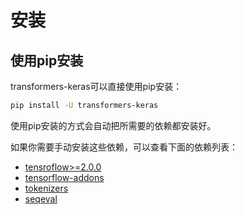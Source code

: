 # 安装


## 使用pip安装

transformers-keras可以直接使用pip安装：

```bash
pip install -U transformers-keras
```

使用pip安装的方式会自动把所需要的依赖都安装好。


如果你需要手动安装这些依赖，可以查看下面的依赖列表：

* [tensroflow>=2.0.0](https://github.com/tensorflow/tensorflow)
* [tensorflow-addons](https://github.com/tensorflow/addons)
* [tokenizers](https://github.com/huggingface/tokenizers)
* [seqeval](https://github.com/chakki-works/seqeval)
